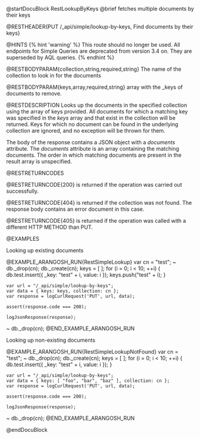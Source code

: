 @startDocuBlock RestLookupByKeys
@brief fetches multiple documents by their keys

@RESTHEADER{PUT /_api/simple/lookup-by-keys, Find documents by their keys}

@HINTS
{% hint 'warning' %}
This route should no longer be used.
All endpoints for Simple Queries are deprecated from version 3.4 on.
They are superseded by AQL queries.
{% endhint %}

@RESTBODYPARAM{collection,string,required,string}
The name of the collection to look in for the documents

@RESTBODYPARAM{keys,array,required,string}
array with the _keys of documents to remove.

@RESTDESCRIPTION
Looks up the documents in the specified collection
using the array of keys provided. All documents for which a matching
key was specified in the *keys* array and that exist in the collection
will be returned.  Keys for which no document can be found in the
underlying collection are ignored, and no exception will be thrown for
them.

The body of the response contains a JSON object with a *documents*
attribute. The *documents* attribute is an array containing the
matching documents. The order in which matching documents are present
in the result array is unspecified.

@RESTRETURNCODES

@RESTRETURNCODE{200}
is returned if the operation was carried out successfully.

@RESTRETURNCODE{404}
is returned if the collection was not found.  The response body
contains an error document in this case.

@RESTRETURNCODE{405}
is returned if the operation was called with a different HTTP METHOD than PUT.

@EXAMPLES

Looking up existing documents

@EXAMPLE_ARANGOSH_RUN{RestSimpleLookup}
    var cn = "test";
  ~ db._drop(cn);
    db._create(cn);
    keys = [ ];
    for (i = 0; i < 10; ++i) {
      db.test.insert({ _key: "test" + i, value: i });
      keys.push("test" + i);
    }

    var url = "/_api/simple/lookup-by-keys";
    var data = { keys: keys, collection: cn };
    var response = logCurlRequest('PUT', url, data);

    assert(response.code === 200);

    logJsonResponse(response);
  ~ db._drop(cn);
@END_EXAMPLE_ARANGOSH_RUN

Looking up non-existing documents

@EXAMPLE_ARANGOSH_RUN{RestSimpleLookupNotFound}
    var cn = "test";
  ~ db._drop(cn);
    db._create(cn);
    keys = [ ];
    for (i = 0; i < 10; ++i) {
      db.test.insert({ _key: "test" + i, value: i });
    }

    var url = "/_api/simple/lookup-by-keys";
    var data = { keys: [ "foo", "bar", "baz" ], collection: cn };
    var response = logCurlRequest('PUT', url, data);

    assert(response.code === 200);

    logJsonResponse(response);
  ~ db._drop(cn);
@END_EXAMPLE_ARANGOSH_RUN

@endDocuBlock

